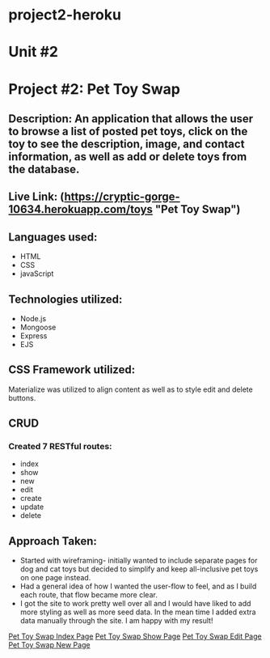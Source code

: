 # project2-heroku

# Unit #2

# Project #2: Pet Toy Swap

## Description: An application that allows the user to browse a list of posted pet toys, click on the toy to see the description, image, and contact information, as well as add or delete toys from the database.

## Live Link: (https://cryptic-gorge-10634.herokuapp.com/toys "Pet Toy Swap")

## Languages used:
* HTML
* CSS
* javaScript

## Technologies utilized:
* Node.js
* Mongoose
* Express
* EJS

## CSS Framework utilized:
Materialize was utilized to align content as well as to style edit and delete buttons.


## CRUD 
### Created 7 RESTful routes:
* index
* show
* new
* edit
* create
* update
* delete

## Approach Taken:
* Started with wireframing- initially wanted to include separate pages for dog and cat toys but decided to simplify and keep all-inclusive pet toys on one page instead. 
* Had a general idea of how I wanted the user-flow to feel, and as I build each route, that flow became more clear.
* I got the site to work pretty well over all and I would have liked to add more styling as well as more seed data. In the mean time I added extra data manually through the site. I am happy with my result!

[Pet Toy Swap Index Page](https://i.imgur.com/6g9bIMW.png)
[Pet Toy Swap Show Page](https://i.imgur.com/KiXy5Ei.png)
[Pet Toy Swap Edit Page](https://i.imgur.com/RhC5gEY.png)
[Pet Toy Swap New Page](https://i.imgur.com/dKLWZ6n.png)

